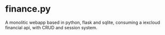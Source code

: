 # finance.py
A monolitic webapp based in python, flask and sqlite, consuming a iexcloud financial api, with CRUD and session system.
